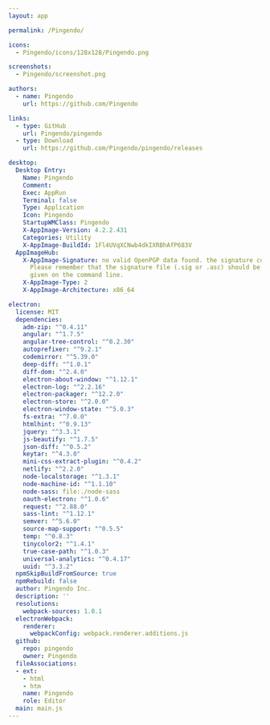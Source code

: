 ```yaml
---
layout: app

permalink: /Pingendo/

icons:
  - Pingendo/icons/128x128/Pingendo.png

screenshots:
  - Pingendo/screenshot.png

authors:
  - name: Pingendo
    url: https://github.com/Pingendo

links:
  - type: GitHub
    url: Pingendo/pingendo
  - type: Download
    url: https://github.com/Pingendo/pingendo/releases

desktop:
  Desktop Entry:
    Name: Pingendo
    Comment: 
    Exec: AppRun
    Terminal: false
    Type: Application
    Icon: Pingendo
    StartupWMClass: Pingendo
    X-AppImage-Version: 4.2.2.431
    Categories: Utility
    X-AppImage-BuildId: 1Fl4UVqXCNwb4dkIXRBhAfP683V
  AppImageHub:
    X-AppImage-Signature: no valid OpenPGP data found. the signature could not be verified.
      Please remember that the signature file (.sig or .asc) should be the first file
      given on the command line.
    X-AppImage-Type: 2
    X-AppImage-Architecture: x86_64

electron:
  license: MIT
  dependencies:
    adm-zip: "^0.4.11"
    angular: "^1.7.5"
    angular-tree-control: "^0.2.30"
    autoprefixer: "^9.2.1"
    codemirror: "^5.39.0"
    deep-diff: "^1.0.1"
    diff-dom: "^2.4.0"
    electron-about-window: "^1.12.1"
    electron-log: "^2.2.16"
    electron-packager: "^12.2.0"
    electron-store: "^2.0.0"
    electron-window-state: "^5.0.3"
    fs-extra: "^7.0.0"
    htmlhint: "^0.9.13"
    jquery: "^3.3.1"
    js-beautify: "^1.7.5"
    json-diff: "^0.5.2"
    keytar: "^4.3.0"
    mini-css-extract-plugin: "^0.4.2"
    netlify: "^2.2.0"
    node-localstorage: "^1.3.1"
    node-machine-id: "^1.1.10"
    node-sass: file:./node-sass
    oauth-electron: "^1.0.6"
    request: "^2.88.0"
    sass-lint: "^1.12.1"
    semver: "^5.6.0"
    source-map-support: "^0.5.5"
    temp: "^0.8.3"
    tinycolor2: "^1.4.1"
    true-case-path: "^1.0.3"
    universal-analytics: "^0.4.17"
    uuid: "^3.3.2"
  npmSkipBuildFromSource: true
  npmRebuild: false
  author: Pingendo Inc.
  description: ''
  resolutions:
    webpack-sources: 1.0.1
  electronWebpack:
    renderer:
      webpackConfig: webpack.renderer.additions.js
  github:
    repo: pingendo
    owner: Pingendo
  fileAssociations:
  - ext:
    - html
    - htm
    name: Pingendo
    role: Editor
  main: main.js
---
```

